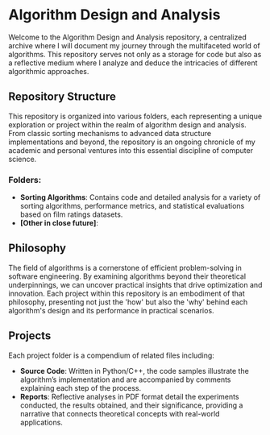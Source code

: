 # Algorithm Design and Analysis

Welcome to the Algorithm Design and Analysis repository, a centralized archive where I will document my journey through the multifaceted world of algorithms. This repository serves not only as a storage for code but also as a reflective medium where I analyze and deduce the intricacies of different algorithmic approaches.

## Repository Structure

This repository is organized into various folders, each representing a unique exploration or project within the realm of algorithm design and analysis. From classic sorting mechanisms to advanced data structure implementations and beyond, the repository is an ongoing chronicle of my academic and personal ventures into this essential discipline of computer science.

### Folders:

- **Sorting Algorithms**: Contains code and detailed analysis for a variety of sorting algorithms, performance metrics, and statistical evaluations based on film ratings datasets.
- **[Other in close future]**:

## Philosophy

The field of algorithms is a cornerstone of efficient problem-solving in software engineering. By examining algorithms beyond their theoretical underpinnings, we can uncover practical insights that drive optimization and innovation. Each project within this repository is an embodiment of that philosophy, presenting not just the 'how' but also the 'why' behind each algorithm's design and its performance in practical scenarios.

## Projects

Each project folder is a compendium of related files including:

- **Source Code**: Written in Python/C++, the code samples illustrate the algorithm’s implementation and are accompanied by comments explaining each step of the process.
- **Reports**: Reflective analyses in PDF format detail the experiments conducted, the results obtained, and their significance, providing a narrative that connects theoretical concepts with real-world applications.



